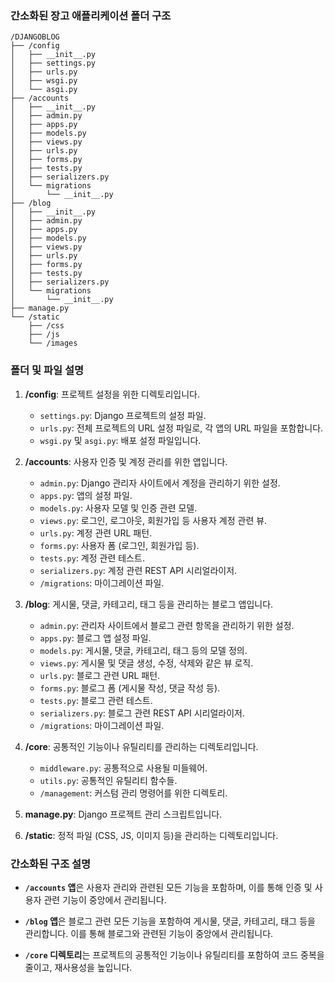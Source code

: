 ### 간소화된 장고 애플리케이션 폴더 구조

```
/DJANGOBLOG
├── /config
│   ├── __init__.py
│   ├── settings.py
│   ├── urls.py
│   ├── wsgi.py
│   └── asgi.py
├── /accounts
│   ├── __init__.py
│   ├── admin.py
│   ├── apps.py
│   ├── models.py
│   ├── views.py
│   ├── urls.py
│   ├── forms.py
│   ├── tests.py
│   ├── serializers.py
│   └── migrations
│       └── __init__.py
├── /blog
│   ├── __init__.py
│   ├── admin.py
│   ├── apps.py
│   ├── models.py
│   ├── views.py
│   ├── urls.py
│   ├── forms.py
│   ├── tests.py
│   ├── serializers.py
│   └── migrations
│       └── __init__.py
├── manage.py
└── /static
    ├── /css
    ├── /js
    └── /images
```

### 폴더 및 파일 설명

1. **/config**: 프로젝트 설정을 위한 디렉토리입니다. 
   - `settings.py`: Django 프로젝트의 설정 파일.
   - `urls.py`: 전체 프로젝트의 URL 설정 파일로, 각 앱의 URL 파일을 포함합니다.
   - `wsgi.py` 및 `asgi.py`: 배포 설정 파일입니다.

2. **/accounts**: 사용자 인증 및 계정 관리를 위한 앱입니다.
   - `admin.py`: Django 관리자 사이트에서 계정을 관리하기 위한 설정.
   - `apps.py`: 앱의 설정 파일.
   - `models.py`: 사용자 모델 및 인증 관련 모델.
   - `views.py`: 로그인, 로그아웃, 회원가입 등 사용자 계정 관련 뷰.
   - `urls.py`: 계정 관련 URL 패턴.
   - `forms.py`: 사용자 폼 (로그인, 회원가입 등).
   - `tests.py`: 계정 관련 테스트.
   - `serializers.py`: 계정 관련 REST API 시리얼라이저.
   - `/migrations`: 마이그레이션 파일.

3. **/blog**: 게시물, 댓글, 카테고리, 태그 등을 관리하는 블로그 앱입니다.
   - `admin.py`: 관리자 사이트에서 블로그 관련 항목을 관리하기 위한 설정.
   - `apps.py`: 블로그 앱 설정 파일.
   - `models.py`: 게시물, 댓글, 카테고리, 태그 등의 모델 정의.
   - `views.py`: 게시물 및 댓글 생성, 수정, 삭제와 같은 뷰 로직.
   - `urls.py`: 블로그 관련 URL 패턴.
   - `forms.py`: 블로그 폼 (게시물 작성, 댓글 작성 등).
   - `tests.py`: 블로그 관련 테스트.
   - `serializers.py`: 블로그 관련 REST API 시리얼라이저.
   - `/migrations`: 마이그레이션 파일.

4. **/core**: 공통적인 기능이나 유틸리티를 관리하는 디렉토리입니다.
   - `middleware.py`: 공통적으로 사용될 미들웨어.
   - `utils.py`: 공통적인 유틸리티 함수들.
   - `/management`: 커스텀 관리 명령어를 위한 디렉토리.

5. **manage.py**: Django 프로젝트 관리 스크립트입니다.

6. **/static**: 정적 파일 (CSS, JS, 이미지 등)을 관리하는 디렉토리입니다.

### 간소화된 구조 설명

- **`/accounts` 앱**은 사용자 관리와 관련된 모든 기능을 포함하며, 이를 통해 인증 및 사용자 관련 기능이 중앙에서 관리됩니다.
  
- **`/blog` 앱**은 블로그 관련 모든 기능을 포함하여 게시물, 댓글, 카테고리, 태그 등을 관리합니다. 이를 통해 블로그와 관련된 기능이 중앙에서 관리됩니다.

- **`/core` 디렉토리**는 프로젝트의 공통적인 기능이나 유틸리티를 포함하여 코드 중복을 줄이고, 재사용성을 높입니다.
